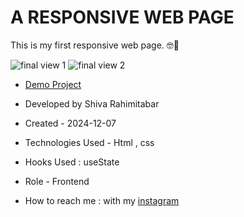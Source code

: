 # A RESPONSIVE WEB PAGE
This is my first responsive web page. 🤓💫


![final view 1](https://github.com/user-attachments/assets/24677fa5-0a30-437b-8e9d-d7e8404961b8)
![final view 2](https://github.com/user-attachments/assets/b92216a3-00d0-4e39-aabe-163e92d26795)

- [Demo Project](https://rahimitabarshiva.github.io/My-First-Responsive-Web-Page-/)
- Developed by Shiva Rahimitabar

- Created - 2024-12-07

- Technologies Used - Html , css 

- Hooks Used : useState 

- Role - Frontend

- How to reach me : with my [instagram](https://www.instagram.com/shiva.rahimitabar.dev) 
